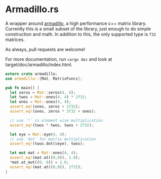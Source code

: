 Armadillo.rs
============

A wrapper around [armadillo]('http://arma.sourceforge.net'), a high performance c++ matrix library.
Currently this is a small subset of the library, just enough to do
simple construction and math. In addition to this, the only supported
type is `f32` matrices.

As always, pull requests are welcome!

For more documentation, run `cargo doc` and look at target/doc/armadillo/index.html.

```rust
extern crate armadillo;
use armadillo::{Mat, MatrixFuncs};

pub fn main() {
  let zeros = Mat::zeros(4, 4);
  let twos = Mat::ones(4, 4) * 2f32;
  let ones = Mat::ones(4, 4);
  assert_eq!(ones, zeros + 1f32);
  assert_eq!(ones, zeros * 3f32 + ones);

  // use `*` is element wise multiplication
  assert_eq!(twos * twos, twos + 2f32);

  let eye = Mat::eye(4, 4);
  // use `dot` for matrix multiplication
  assert_eq!(twos.dot(&eye), twos);

  let mut mat = Mat::ones(4, 4);
  assert_eq!(mat.at((0,0)), 1.0);
  *mat.at_mut((0, 0)) = 2.0;
  assert_eq!(mat.at((0,0)), 2f32);
}
```
